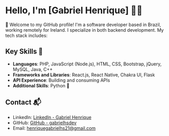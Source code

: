 # Hello, I'm [Gabriel Henrique] 👨‍💻

👋 Welcome to my GitHub profile! I'm a software developer based in Brazil, working remotely for Ireland. I specialize in both backend development. My tech stack includes:

## Key Skills 💼

- **Languages**: PHP, JavaScript (Node.js), HTML, CSS, Bootstrap, jQuery, MySQL, Java, C++
- **Frameworks and Libraries**: React.js, React Native, Chakra UI, Flask
- **API Experience**: Building and consuming APIs
- **Additional Skills**: Python 🐍

## Contact 📬

- LinkedIn: [LinkedIn - Gabriel Henrique](https://www.linkedin.com/in/gabrielhenriquedev/)
- GitHub: [GitHub - gabrielhsdev](https://github.com/gabrielhsdev)
- Email: [henriquegabrielhs21@gmail.com](mailto:henriquegabrielhs21@gmail.com)
